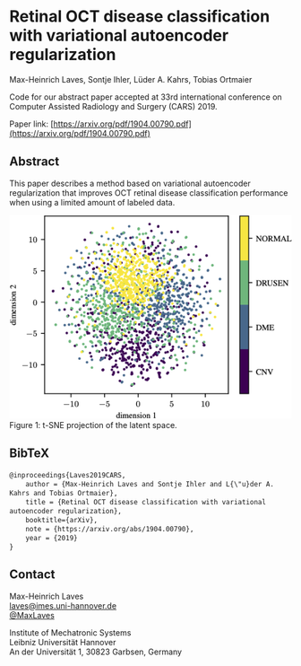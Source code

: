 # Retinal OCT disease classification with variational autoencoder regularization

Max-Heinrich Laves, Sontje Ihler, Lüder A. Kahrs, Tobias Ortmaier

Code for our abstract paper accepted at 33rd international conference on Computer Assisted Radiology and Surgery (CARS) 2019.

Paper link: [https://arxiv.org/pdf/1904.00790.pdf](https://arxiv.org/pdf/1904.00790.pdf)

## Abstract

This paper describes a method based on variational autoencoder regularization that improves OCT retinal disease classification performance when using a limited amount of labeled data.

![t-SNE](https://raw.githubusercontent.com/mlaves/oct-classification-vae-regularization/main/ls_tsne.png "t-SNE")
Figure 1: t-SNE projection of the latent space.


## BibTeX

```
@inproceedings{Laves2019CARS,
    author = {Max-Heinrich Laves and Sontje Ihler and L{\"u}der A. Kahrs and Tobias Ortmaier},
    title = {Retinal OCT disease classification with variational autoencoder regularization},
    booktitle={arXiv},
    note = {https://arxiv.org/abs/1904.00790},
    year = {2019}
}
```

## Contact

Max-Heinrich Laves  
[laves@imes.uni-hannover.de](mailto:laves@imes.uni-hannover.de)  
[@MaxLaves](https://twitter.com/MaxLaves)

Institute of Mechatronic Systems  
Leibniz Universität Hannover  
An der Universität 1, 30823 Garbsen, Germany
